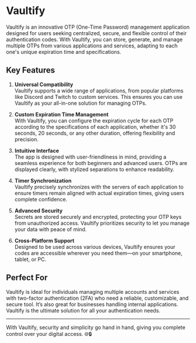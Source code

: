 # Vaultify

Vaultify is an innovative OTP (One-Time Password) management application designed for users seeking centralized, secure, and flexible control of their authentication codes. With Vaultify, you can store, generate, and manage multiple OTPs from various applications and services, adapting to each one's unique expiration time and specifications.

## Key Features

1. **Universal Compatibility**  
   Vaultify supports a wide range of applications, from popular platforms like Discord and Twitch to custom services. This ensures you can use Vaultify as your all-in-one solution for managing OTPs.

2. **Custom Expiration Time Management**  
   With Vaultify, you can configure the expiration cycle for each OTP according to the specifications of each application, whether it's 30 seconds, 20 seconds, or any other duration, offering flexibility and precision.

3. **Intuitive Interface**  
   The app is designed with user-friendliness in mind, providing a seamless experience for both beginners and advanced users. OTPs are displayed clearly, with stylized separations to enhance readability.

4. **Timer Synchronization**  
   Vaultify precisely synchronizes with the servers of each application to ensure timers remain aligned with actual expiration times, giving users complete confidence.

5. **Advanced Security**  
   Secrets are stored securely and encrypted, protecting your OTP keys from unauthorized access. Vaultify prioritizes security to let you manage your data with peace of mind.

6. **Cross-Platform Support**  
   Designed to be used across various devices, Vaultify ensures your codes are accessible wherever you need them—on your smartphone, tablet, or PC.

## Perfect For

Vaultify is ideal for individuals managing multiple accounts and services with two-factor authentication (2FA) who need a reliable, customizable, and secure tool. It’s also great for businesses handling internal applications. Vaultify is the ultimate solution for all your authentication needs.

---

With Vaultify, security and simplicity go hand in hand, giving you complete control over your digital access. 🌐🔒
